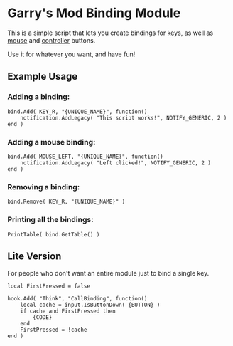 # Garry's Mod Binding Module
This is a simple script that lets you create bindings for [keys](https://wiki.garrysmod.com/page/Enums/KEY), as well as [mouse](https://wiki.garrysmod.com/page/Enums/MOUSE) and [controller](https://wiki.garrysmod.com/page/Enums/JOYSTICK) buttons. 

Use it for whatever you want, and have fun!

## Example Usage
### Adding a binding:
```
bind.Add( KEY_R, "{UNIQUE_NAME}", function()
    notification.AddLegacy( "This script works!", NOTIFY_GENERIC, 2 )
end )
```
### Adding a mouse binding:
```
bind.Add( MOUSE_LEFT, "{UNIQUE_NAME}", function()
    notification.AddLegacy( "Left clicked!", NOTIFY_GENERIC, 2 )
end )
```
### Removing a binding:
```
bind.Remove( KEY_R, "{UNIQUE_NAME}" )
```
### Printing all the bindings:
```
PrintTable( bind.GetTable() )
```

## Lite Version
For people who don't want an entire module just to bind a single key.
```
local FirstPressed = false

hook.Add( "Think", "CallBinding", function()
	local cache = input.IsButtonDown( {BUTTON} )
	if cache and FirstPressed then
	    {CODE}
	end
	FirstPressed = !cache
end )
```
